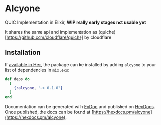 # Alcyone

QUIC Implementation in Elixir, **WIP really early stages not usable yet**

It shares the same api and implementation as (quiche)[https://github.com/cloudflare/quiche] by cloudflare

## Installation

If [available in Hex](https://hex.pm/docs/publish), the package can be installed
by adding `alcyone` to your list of dependencies in `mix.exs`:

```elixir
def deps do
  [
    {:alcyone, "~> 0.1.0"}
  ]
end
```

Documentation can be generated with [ExDoc](https://github.com/elixir-lang/ex_doc)
and published on [HexDocs](https://hexdocs.pm). Once published, the docs can
be found at [https://hexdocs.pm/alcyone](https://hexdocs.pm/alcyone).

